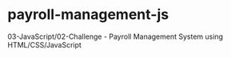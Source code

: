 # payroll-management-js
03-JavaScript/02-Challenge - Payroll Management System using HTML/CSS/JavaScript
